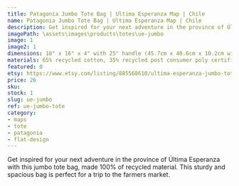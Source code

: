 ```yaml
---
title: Patagonia Jumbo Tote Bag | Ultima Esperanza Map | Chile
name: Patagonia Jumbo Tote Bag | Ultima Esperanza Map | Chile
description: Get inspired for your next adventure in the province of Última Esperanza with this jumbo tote bag, made 100% of recycled material.
imagePath: \assets\images\products\totes\ue-jumbo
image: 1
image2: 1
dimensions: 18" x 16" x 4" with 25" handle (45.7cm x 40.6cm x 10.2cm with 63.5cm handle)
materials: 65% recycled cotton, 35% recycled post consumer poly certified
featured: 0
etsy: https://www.etsy.com/listing/885568610/ultima-esperanza-jumbo-tote-bag
price: 26
sku: 
stock: 1
slug: ue-jumbo
ref: ue-jumbo-tote
category:
- maps
- tote
- patagonia
- flat-design
---
```

Get inspired for your next adventure in the province of Última Esperanza with this jumbo tote bag, made 100% of recycled material. This sturdy and spacious bag is perfect for a trip to the farmers market.

